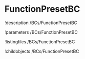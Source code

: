 <!-- MOOSE Documentation Stub: Remove this when content is added. -->

# FunctionPresetBC
!description /BCs/FunctionPresetBC

!parameters /BCs/FunctionPresetBC

!listingfiles /BCs/FunctionPresetBC

!childobjects /BCs/FunctionPresetBC
